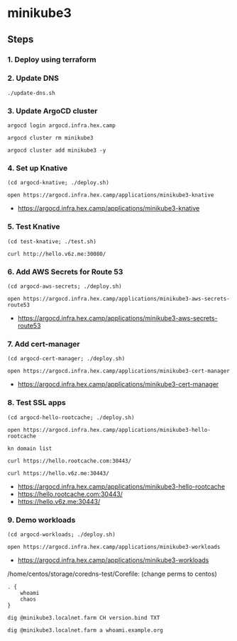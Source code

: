 # minikube3

## Steps

### 1. Deploy using terraform

### 2. Update DNS

```
./update-dns.sh
```

### 3. Update ArgoCD cluster

```
argocd login argocd.infra.hex.camp

argocd cluster rm minikube3

argocd cluster add minikube3 -y
```

### 4. Set up Knative

```
(cd argocd-knative; ./deploy.sh)

open https://argocd.infra.hex.camp/applications/minikube3-knative
```

* https://argocd.infra.hex.camp/applications/minikube3-knative

### 5. Test Knative

```
(cd test-knative; ./test.sh)

curl http://hello.v6z.me:30080/
```

### 6. Add AWS Secrets for Route 53

```
(cd argocd-aws-secrets; ./deploy.sh)

open https://argocd.infra.hex.camp/applications/minikube3-aws-secrets-route53
```

* https://argocd.infra.hex.camp/applications/minikube3-aws-secrets-route53

### 7. Add cert-manager

```
(cd argocd-cert-manager; ./deploy.sh)

open https://argocd.infra.hex.camp/applications/minikube3-cert-manager
```

* https://argocd.infra.hex.camp/applications/minikube3-cert-manager

### 8. Test SSL apps

```
(cd argocd-hello-rootcache; ./deploy.sh)

open https://argocd.infra.hex.camp/applications/minikube3-hello-rootcache

kn domain list

curl https://hello.rootcache.com:30443/

curl https://hello.v6z.me:30443/
```

* https://argocd.infra.hex.camp/applications/minikube3-hello-rootcache
* https://hello.rootcache.com:30443/
* https://hello.v6z.me:30443/

### 9. Demo workloads

```
(cd argocd-workloads; ./deploy.sh)

open https://argocd.infra.hex.camp/applications/minikube3-workloads
```

* https://argocd.infra.hex.camp/applications/minikube3-workloads

/home/centos/storage/coredns-test/Corefile: (change perms to centos)

```
. {
	whoami
	chaos
}
```

```
dig @minikube3.localnet.farm CH version.bind TXT

dig @minikube3.localnet.farm a whoami.example.org
```
